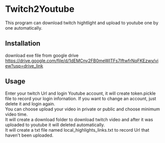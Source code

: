 # Twitch2Youtube
This program can download twitch hightlight and upload to youtube one by one automatically.
## Installation
download exe file from google drive
<https://drive.google.com/file/d/1dEMCny2FB0meWITFs7IftwfrNqFKEzwy/view?usp=drive_link>
## Usage
Enter your twitch Url and login Youtube account, it will create token.pickle file to record your login infornation. If you want to change an account, just delete it and login again.    
You can choose upload your video in private or public and choose minimum video time.    
It will create a download folder to download twitch video and after it was uploaded to youtube it will deleted automatically.    
It will create a txt file named local_highlights_links.txt to record Url that haven't been uploaded.    
